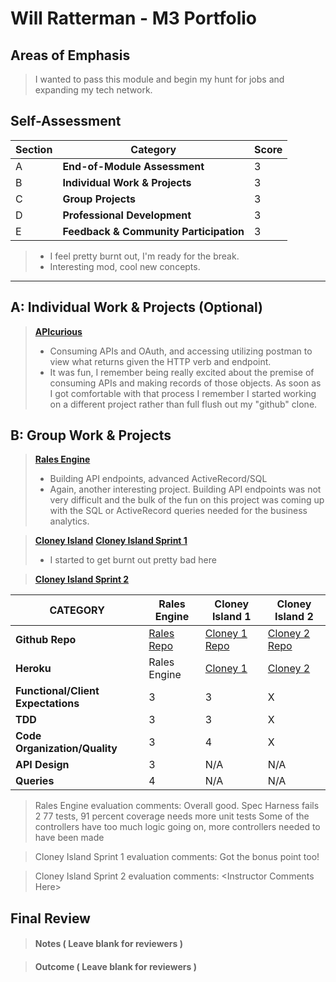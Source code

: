 # Will Ratterman - M3 Portfolio

## Areas of Emphasis

> I wanted to pass this module and begin my hunt for jobs and expanding my tech network.

## Self-Assessment

| Section | Category | Score |
| --- | ----- | --- |
| A | **End-of-Module Assessment** | 3 |
| B | **Individual Work & Projects** | 3 |
| C | **Group Projects** | 3 |
| D | **Professional Development** | 3 |
| E | **Feedback & Community Participation** | 3 |

>* I feel pretty burnt out, I'm ready for the break.
>* Interesting mod, cool new concepts.

-----------------------

## A: Individual Work & Projects (Optional)

> **[APIcurious](http://backend.turing.io/module3/projects/apicurious)**
>* Consuming APIs and OAuth, and accessing utilizing postman to view what returns given the HTTP verb and endpoint.
>* It was fun, I remember being really excited about the premise of consuming APIs and making records of those objects. As soon as I got comfortable with that process I remember I started working on a different project rather than full flush out my "github" clone.


## B: Group Work & Projects

> **[Rales Engine](http://backend.turing.io/module3/projects/rails_engine)**
>* Building API endpoints, advanced ActiveRecord/SQL
>* Again, another interesting project. Building API endpoints was not very difficult and the bulk of the fun on this project was coming up with the SQL or ActiveRecord queries needed for the business analytics.

> **[Cloney Island](http://backend.turing.io/module3/projects/cloney_island/cloney_island)**
> **[Cloney Island Sprint 1](https://shelter-in-need.herokuapp.com)**
>* I started to get burnt out pretty bad here

> **[Cloney Island Sprint 2](https://trail-upv2.herokuapp.com/)**

| CATEGORY | Rales Engine | Cloney Island 1 | Cloney Island 2 |
| --- | --- | --- | --- |
| **Github Repo** | [Rales Repo](https://github.com/wratterman/rails_engine) | [Cloney 1 Repo](https://github.com/jtruong2/shelter) | [Cloney 2 Repo](https://github.com/jtruong2/trail_up) |
| **Heroku** | Rales Engine | [Cloney 1](https://shelter-in-need.herokuapp.com) | [Cloney 2](https://trail-upv2.herokuapp.com/) |
| **Functional/Client Expectations** | 3 | 3 | X |
| **TDD** | 3 | 3 | X |
| **Code Organization/Quality** | 3 | 4 | X |
| **API Design** | 3 | N/A | N/A |
| **Queries** | 4 | N/A | N/A |

> Rales Engine evaluation comments:
Overall good.
Spec Harness fails 2
77 tests, 91 percent coverage
needs more unit tests
Some of the controllers have too much logic going on, more controllers needed to have been made

> Cloney Island Sprint 1 evaluation comments:
Got the bonus point too!

> Cloney Island Sprint 2 evaluation comments:
\<Instructor Comments Here>

## Final Review

> #### Notes ( Leave blank for reviewers )

> #### Outcome ( Leave blank for reviewers )
